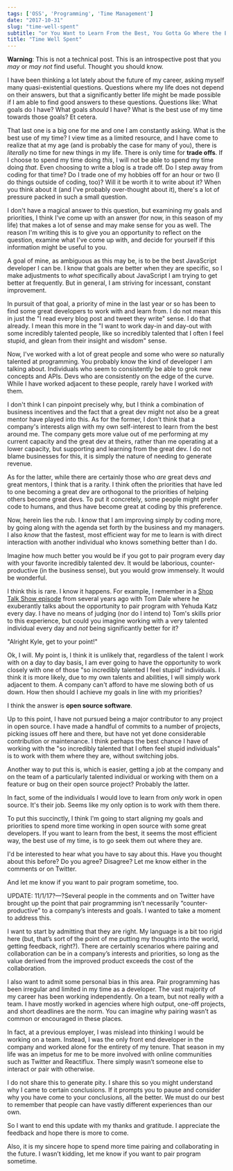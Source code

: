 ```yaml
---
tags: ['OSS', 'Programming', 'Time Management']
date: "2017-10-31"
slug: "time-well-spent"
subtitle: "or You Want to Learn From the Best, You Gotta Go Where the Best Are"
title: "Time Well Spent"
---
```


**Warning**: This is not a technical post. This is an introspective post that you _may_ or _may not_ find useful. Thought you should know.

I have been thinking a lot lately about the future of my career, asking myself many quasi-existential questions. Questions where my life does not depend on their answers, but that a significantly better life might be made possible if I am able to find good answers to these questions. Questions like: What goals do I have? What goals _should_ I have? What is the best use of my time towards those goals? Et cetera.

That last one is a big one for me and one I am constantly asking. What is the best use of my time? I view time as a limited resource, and I have come to realize that at my age (and is probably the case for many of you), there is _literally_ no time for new things in my life. There is only time for **trade offs**. If I choose to spend my time doing _this_, I will not be able to spend my time doing _that_. Even choosing to write a blog is a trade off. Do I step away from coding for that time? Do I trade one of my hobbies off for an hour or two (I do things outside of coding, too)? Will it be worth it to write about it? When you think about it (and I've probably over-thought about it), there's a lot of pressure packed in such a small question.

I don't have a magical answer to this question, but examining my goals and priorities, I think I've come up with an answer (for now, in this season of my life) that makes a lot of sense and may make sense for you as well. The reason I'm writing this is to give you an opportunity to reflect on the question, examine what I've come up with, and decide for yourself if this information might be useful to you.

A goal of mine, as ambiguous as this may be, is to be the best JavaScript developer I can be. I know that goals are better when they are specific, so I make adjustments to _what_ specifically about JavaScript I am trying to get better at frequently. But in general, I am striving for incessant, constant improvement.

In pursuit of that goal, a priority of mine in the last year or so has been to find some great developers to work with and learn from. I do not mean this in just the "I read every blog post and tweet they write" sense. I do that already. I mean this more in the "I want to work day-in and day-out with some incredibly talented people, like so incredibly talented that I often I feel stupid, and glean from their insight and wisdom" sense.

Now, I've worked with a lot of great people and some who were _so_ naturally talented at programming. You probably know the kind of developer I am talking about. Individuals who seem to consistently be able to grok new concepts and APIs. Devs who are consistently on the edge of the curve. While I have worked adjacent to these people, rarely have I worked _with_ them.

I don't think I can pinpoint precisely why, but I think a combination of business incentives and the fact that a great dev might not also be a great mentor have played into this. As for the former, I don't think that a company's interests align with my own self-interest to learn from the best around me. The company gets more value out of me performing at my current capacity and the great dev at theirs, rather than me operating at a lower capacity, but supporting and learning from the great dev. I do not blame businesses for this, it is simply the nature of needing to generate revenue.

As for the latter, while there are certainly those who _are_ great devs _and_ great mentors, I think that is a rarity. I think often the priorities that have led to one becoming a great dev are orthogonal to the priorities of helping others become great devs. To put it concretely, some people might prefer code to humans, and thus have become great at coding by this preference.

Now, herein lies the rub. I _know_ that I am improving simply by coding more, by going along with the agenda set forth by the business and my managers. I also _know_ that the fastest, most efficient way for me to learn is with direct interaction with another individual who knows something better than I do.

Imagine how much better you would be if you got to pair program every day with your favorite incredibly talented dev. It would be laborious, counter-productive (in the business sense), but you would grow immensely. It would be wonderful.

I think this is rare. I know it happens. For example, I remember in a [Shop Talk Show episode](http://shoptalkshow.com/episodes/147-tom-dale/) from several years ago with Tom Dale where he exuberantly talks about the opportunity to pair program with Yehuda Katz every day. I have no means of judging (nor do I intend to) Tom's skills prior to this experience, but could you imagine working with a very talented individual every day and _not_ being significantly better for it?

"Alright Kyle, get to your point!"

Ok, I will. My point is, I think it is unlikely that, regardless of the talent I work with on a day to day basis, I am ever going to have the opportunity to work closely with one of those "so incredibly talented I feel stupid" individuals. I think it is more likely, due to my own talents and abilities, I will simply work adjacent to them. A company can't afford to have me slowing both of us down. How then should I achieve my goals in line with my priorities?

I think the answer is **open source software**.

Up to this point, I have not pursued being a major contributor to any project in open source. I have made a handful of commits to a number of projects, picking issues off here and there, but have not yet done considerable contribution or maintenance. I think perhaps the best chance I have of working with the "so incredibly talented that I often feel stupid individuals" is to work with them where they are, without switching jobs.

Another way to put this is, which is easier, getting a job at the company and on the team of a particularly talented individual or working with them on a feature or bug on their open source project? Probably the latter.

In fact, some of the individuals I would love to learn from _only_ work in open source. It's their job. Seems like my only option is to work with them there.

To put this succinctly, I think I'm going to start aligning my goals and priorities to spend more time working in open source with some great developers. If you want to learn from the best, it seems the most efficient way, the best use of my time, is to go seek them out where they are.

I'd be interested to hear what you have to say about this. Have you thought about this before? Do you agree? Disagree? Let me know either in the comments or on Twitter.

And let me know if you want to pair program sometime, too.

UPDATE: 11/1/17?—?Several people in the comments and on Twitter have brought up the point that pair programming isn’t necessarily “counter-productive” to a company’s interests and goals. I wanted to take a moment to address this.

I want to start by admitting that they are right. My language is a bit too rigid here (but, that’s sort of the point of me putting my thoughts into the world, getting feedback, right?). There are certainly scenarios where pairing and collaboration can be in a company’s interests and priorities, so long as the value derived from the improved product exceeds the cost of the collaboration.

I also want to admit some personal bias in this area. Pair programming has been irregular and limited in my time as a developer. The vast majority of my career has been working independently. On a team, but not really _with_ a team. I have mostly worked in agencies where high output, one-off projects, and short deadlines are the norm. You can imagine why pairing wasn’t as common or encouraged in these places.

In fact, at a previous employer, I was mislead into thinking I would be working on a team. Instead, I was the only front end developer in the company and worked alone for the entirety of my tenure. That season in my life was an impetus for me to be more involved with online communities such as Twitter and Reactiflux. There simply wasn’t someone else to interact or pair with otherwise.

I do not share this to generate pity. I share this so you might understand why I came to certain conclusions. If it prompts you to pause and consider why you have come to your conclusions, all the better. We must do our best to remember that people can have vastly different experiences than our own.

So I want to end this update with my thanks and gratitude. I appreciate the feedback and hope there is more to come.

Also, it is my sincere hope to spend more time pairing and collaborating in the future. I wasn’t kidding, let me know if you want to pair program sometime.
